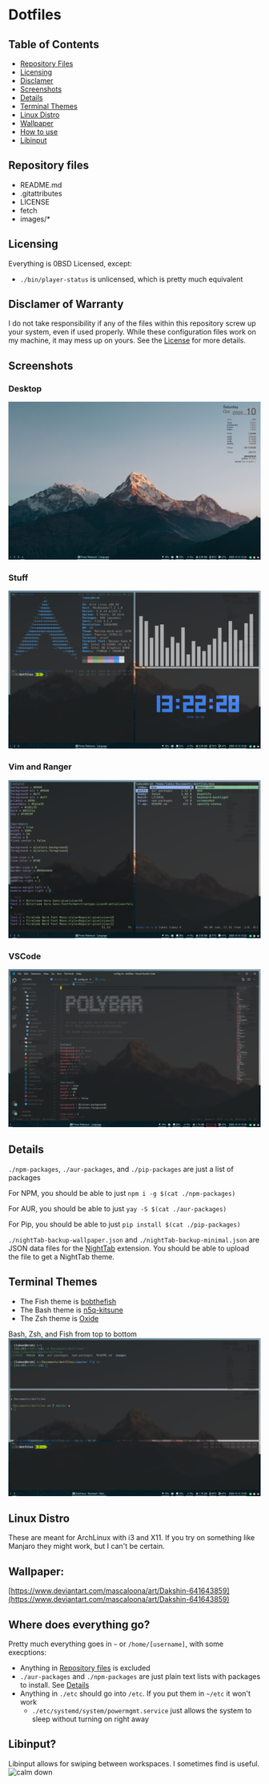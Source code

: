 # Dotfiles

## Table of Contents
- [Repository Files](#Repository-files)
- [Licensing](#Licensing)
- [Disclamer](#Disclamer-of-Warranty)
- [Screenshots](#Screenshots)
- [Details](#Details)
- [Terminal Themes](#Terminal-themes)
- [Linux Distro](#Linux-Distro)
- [Wallpaper](#Wallpaper)
- [How to use](#Where-does-everything-go)
- [Libinput](#Libinput)

## Repository files
- README.md
- .gitattributes
- LICENSE
- fetch
- images/*

## Licensing
Everything is 0BSD Licensed, except:
- `./bin/player-status` is unlicensed, which is pretty much equivalent

## Disclamer of Warranty
I do not take responsibility if any of the files within this repository screw up your system, even if used properly. While these configuration files work on my machine, it may mess up on yours. See the [License](./license) for more details.

## Screenshots
### Desktop
![desk](./images/desk.png)

### Stuff
![Screenshots](./images/misc.png)

### Vim and Ranger
![Vim and Ranger](./images/vim.png)

### VSCode
![VSCode](./images/code.png)

## Details

`./npm-packages`, `./aur-packages`, and `./pip-packages` are just a list of packages

For NPM, you should be able to just `npm i -g $(cat ./npm-packages)`

For AUR, you should be able to just `yay -S $(cat ./aur-packages)`

For Pip, you should be able to just `pip install $(cat ./pip-packages)`

`./nightTab-backup-wallpaper.json` and `./nightTab-backup-minimal.json` are JSON data files for the [NightTab](https://github.com/zombieFox/nightTab) extension. You should be able to upload the file to get a NightTab theme.

## Terminal Themes
- The Fish theme is [bobthefish](https://github.com/oh-my-fish/theme-bobthefish)
- The Bash theme is [n5q-kitsune](https://github.com/n5q/kitsune-bash)
- The Zsh theme is [Oxide](https://github.com/dikiaap/dotfiles/blob/master/.oh-my-zsh/themes/oxide.zsh-theme)

Bash, Zsh, and Fish from top to bottom
![Terminals](./images/terminals.png)

## Linux Distro
These are meant for ArchLinux with i3 and X11. If you try on something like Manjaro they might work, but I can't be certain.

## Wallpaper:
[https://www.deviantart.com/mascaloona/art/Dakshin-641643859](https://www.deviantart.com/mascaloona/art/Dakshin-641643859)

## Where does everything go?
Pretty much everything goes in `~` or `/home/[username]`, with some execptions:
- Anything in [Repository files](#Repository-files) is excluded
- `./aur-packages` and `./npm-packages` are just plain text lists with packages to install. See [Details](#Details)
- Anything in `./etc` should go into `/etc`. If you put them in `~/etc` it won't work
    - `./etc/systemd/system/powermgmt.service` just allows the system to sleep without turning on right away

## Libinput?
Libinput allows for swiping between workspaces. I sometimes find is useful.
![calm down](https://i.imgflip.com/2m0s2q.jpg)
